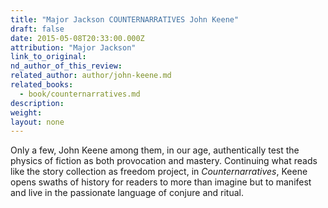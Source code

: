 ```yaml
---
title: "Major Jackson COUNTERNARRATIVES John Keene"
draft: false
date: 2015-05-08T20:33:00.000Z
attribution: "Major Jackson"
link_to_original:
nd_author_of_this_review:
related_author: author/john-keene.md
related_books:
  - book/counternarratives.md
description:
weight:
layout: none
---
```

Only a few, John Keene among them, in our age, authentically test the physics of fiction as both provocation and mastery. Continuing what reads like the story collection as freedom project, in *Counternarratives*, Keene opens swaths of history for readers to more than imagine but to manifest and live in the passionate language of conjure and ritual.


